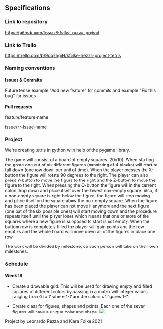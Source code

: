 
## Specifications

### Link to repository

https://github.com/lrezza/kfolke-lrezza-project

### Link to Trello
https://trello.com/b/9dqRhgiH/kfolke-lrezza-project-tetris 

### Naming conventions

#### Issues & Commits 

Future tense example "Add new feature" for commits and example "Fix this bug" for issues. 

#### Pull requests

feature/feature-name

issue/nr-issue-name

### Project

We're creating tetris in python with help of the pygame library. 

The game will consist of a board of empty squares (20x10). When starting the game one out of six different figures (consisting of 4 blocks) will start to fall down (one row down per unit of time). When the player presses the X-button the figure will rotate 90 degrees to the right. The player can also press Y-button to move the figure to the right and the Z-button to move the figure to the right. When pressing the Q-button the figure will in the current colon drop down and place itself over the lowest non-empty square. Also, if a non-empty square is right below the figure, the figure will stop moving and place itself on the square abow the non-empty square. When the figure has been placed the player can not move it anymore and the next figure (one out of the six possible ones) will start moving down and the procedure repeats itself until the player loses which means that one or more of the squares where a new figure is supposed to start is not empty. When the buttom row is completely filled the player will gain points and the row empties and the whole board will move down all of the figures in place one row.

The work will be divided by milestone, so each person will take on their own milestones. 
    
### Schedule 

#### Week 18

- Create a drawable grid:
    This will be used for drawing empty and filled squares of different colors by passing in a matrix will integer values 
    ranging from 0 to 7 where 1-7 are the colors of figures 1-7.

- Create class for figures, shapes and points:
    Each one of the seven figures will have a unique color and shape.
![](https://mindyourdecisions.com/blog/wp-content/uploads/2018/05/tetris-riddle-thumb-600.png)
    
Project by Leonardo Rezza and Klara Folke 2021
